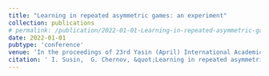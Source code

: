 ```yaml
---
title: "Learning in repeated asymmetric games: an experiment"
collection: publications
# permalink: /publication/2022-01-01-Learning-in-repeated-asymmetric-games-an-experiment
date: 2022-01-01
pubtype: 'conference'
venue: 'In the proceedings of 23rd Yasin (April) International Academic Conference on Economic and Social Development (23rd Yasin Conference)'
citation: ' I. Susin,  G. Chernov, &quot;Learning in repeated asymmetric games: an experiment.&quot; In the proceedings of 23rd Yasin (April) International Academic Conference on Economic and Social Development (23rd Yasin Conference), 2022.'
---
```

<!-- Use [Google Scholar](https://scholar.google.com/scholar?q=Learning+in+repeated+asymmetric+games:+an+experiment){:target="_blank"} for full citation -->